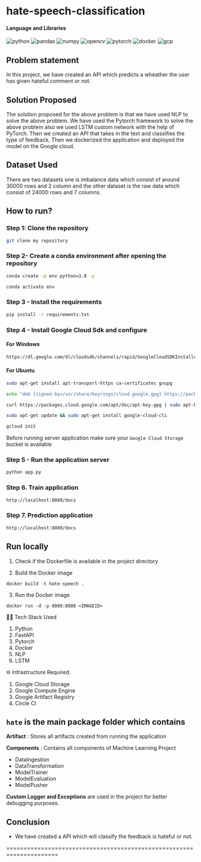 # hate-speech-classification
#### Language and Libraries

<p>
<a><img src="https://img.shields.io/badge/Python-FFD43B?style=for-the-badge&logo=python&logoColor=darkgreen" alt="python"/></a>
<a><img src="https://img.shields.io/badge/Pandas-2C2D72?style=for-the-badge&logo=pandas&logoColor=white" alt="pandas"/></a>
<a><img src="https://img.shields.io/badge/Numpy-777BB4?style=for-the-badge&logo=numpy&logoColor=white" alt="numpy"/></a>
<a><img src="https://img.shields.io/badge/opencv-%23white.svg?style=for-the-badge&logo=opencv&logoColor=white" alt="opencv"/></a>
<a><img src="https://img.shields.io/badge/PyTorch-%23EE4C2C.svg?style=for-the-badge&logo=PyTorch&logoColor=white" alt="pytorch"/></a>
<a><img src="https://img.shields.io/badge/docker-%230db7ed.svg?style=for-the-badge&logo=docker&logoColor=white)" alt="docker"/></a>
<a><img src="https://img.shields.io/badge/GoogleCloud-%234285F4.svg?style=for-the-badge&logo=google-cloud&logoColor=white" alt="gcp"/></a>
</p>


## Problem statement

In this project, we have created an API which predicts a wheather the user has given hateful comment or not. 

## Solution Proposed
The solution proposed for the above problem is that we have used NLP to solve the above problem.
We have used the Pytorch framework to solve the above problem also we used LSTM custom network with the help of PyTorch.
Then we created an API that takes in the text and classifies the type of feedback. Then we dockerized the application and deployed the model on the Google cloud.

## Dataset Used

There are two datasets one is imbalance data which consist of around 30000 rows and 2 column and the other dataset is the raw data which consist of 24000 rows and 7 columns. 

## How to run?

### Step 1: Clone the repository
```bash
git clone my repository 
```

### Step 2- Create a conda environment after opening the repository

```bash
conda create -p env python=3.8 -y
```

```bash
conda activate env
```

### Step 3 - Install the requirements
```bash
pip install -r requirements.txt
```

### Step 4 - Install Google Cloud Sdk and configure

#### For Windows
```bash
https://dl.google.com/dl/cloudsdk/channels/rapid/GoogleCloudSDKInstaller.exe
```
#### For Ubuntu
```bash
sudo apt-get install apt-transport-https ca-certificates gnupg
```
```bash
echo "deb [signed-by=/usr/share/keyrings/cloud.google.gpg] https://packages.cloud.google.com/apt cloud-sdk main" | sudo tee -a /etc/apt/sources.list.d/google-cloud-sdk.list
```
```bash
curl https://packages.cloud.google.com/apt/doc/apt-key.gpg | sudo apt-key --keyring /usr/share/keyrings/cloud.google.gpg add -
```
```bash
sudo apt-get update && sudo apt-get install google-cloud-cli
```
```bash
gcloud init
```
Before running server application make sure your `Google Cloud Storage` bucket is available

### Step 5 - Run the application server
```bash
python app.py
```

### Step 6. Train application
```bash
http://localhost:8080/docs
```

### Step 7. Prediction application
```bash
http://localhost:8080/docs
```

## Run locally

1. Check if the Dockerfile is available in the project directory

2. Build the Docker image

```
docker build -t hate-speech . 

```

3. Run the Docker image

```
docker run -d -p 8080:8080 <IMAGEID>
```

👨‍💻 Tech Stack Used
1. Python
2. FastAPI
3. Pytorch
4. Docker
5. NLP
6. LSTM

🌐 Infrastructure Required.
1. Google Cloud Storage
2. Google Compute Engine
3. Google Artifact Registry
4. Circle CI


## `hate` is the main package folder which contains 

**Artifact** : Stores all artifacts created from running the application

**Components** : Contains all components of Machine Learning Project
- DataIngestion
- DataTransformation
- ModelTrainer
- ModelEvaluation
- ModelPusher

**Custom Logger and Exceptions** are used in the project for better debugging purposes.


## Conclusion

- We have created a API which will classify the feedback is hateful or not.

=====================================================================